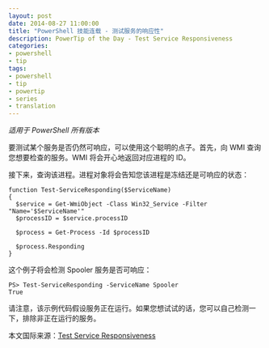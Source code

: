 ```yaml
---
layout: post
date: 2014-08-27 11:00:00
title: "PowerShell 技能连载 - 测试服务的响应性"
description: PowerTip of the Day - Test Service Responsiveness
categories:
- powershell
- tip
tags:
- powershell
- tip
- powertip
- series
- translation
---
```

_适用于 PowerShell 所有版本_

要测试某个服务是否仍然可响应，可以使用这个聪明的点子。首先，向 WMI 查询您想要检查的服务。WMI 将会开心地返回对应进程的 ID。

接下来，查询该进程。进程对象将会告知您该进程是冻结还是可响应的状态：

    function Test-ServiceResponding($ServiceName)
    {
      $service = Get-WmiObject -Class Win32_Service -Filter "Name='$ServiceName'"
      $processID = $service.processID
      
      $process = Get-Process -Id $processID
      
      $process.Responding
    }
    
这个例子将会检测 Spooler 服务是否可响应：
     
    PS> Test-ServiceResponding -ServiceName Spooler
    True
     
请注意，该示例代码假设服务正在运行。如果您想试试的话，您可以自己检测一下，排除非正在运行的服务。

<!--more-->
本文国际来源：[Test Service Responsiveness](http://community.idera.com/powershell/powertips/b/tips/posts/test-service-responsiveness)
